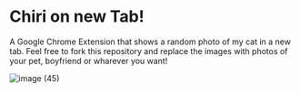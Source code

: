 # Chiri on new Tab!
A Google Chrome Extension that shows a random photo of my cat in a new tab. Feel free to fork this repository and replace the images with photos of your pet, boyfriend or wharever you want!

![image (45)](https://user-images.githubusercontent.com/73359763/167586406-05333561-8f61-4136-a296-5f7be2de0f76.png)